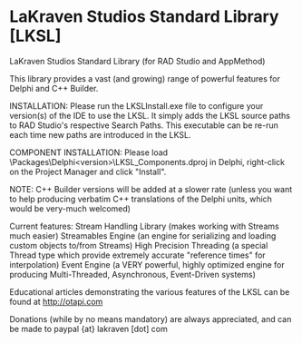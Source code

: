 LaKraven Studios Standard Library [LKSL]
====

LaKraven Studios Standard Library (for RAD Studio and AppMethod)

This library provides a vast (and growing) range of powerful features for Delphi and C++ Builder.

INSTALLATION: Please run the LKSLInstall.exe file to configure your version(s) of the IDE to use the LKSL. It simply adds the LKSL source paths to RAD Studio's respective Search Paths. This executable can be re-run each time new paths are introduced in the LKSL.

COMPONENT INSTALLATION: Please load \Packages\Delphi\<version>\LKSL_Components<version>.dproj in Delphi, right-click on the Project Manager and click "Install".

NOTE: C++ Builder versions will be added at a slower rate (unless you want to help producing verbatim C++ translations of the Delphi units, which would be very-much welcomed)

Current features:
Stream Handling Library (makes working with Streams much easier)
Streamables Engine (an engine for serializing and loading custom objects to/from Streams)
High Precision Threading (a special Thread type which provide extremely accurate "reference times" for interpolation)
Event Engine (a VERY powerful, highly optimized engine for producing Multi-Threaded, Asynchronous, Event-Driven systems)

Educational articles demonstrating the various features of the LKSL can be found at http://otapi.com

Donations (while by no means mandatory) are always appreciated, and can be made to paypal {at} lakraven [dot] com
